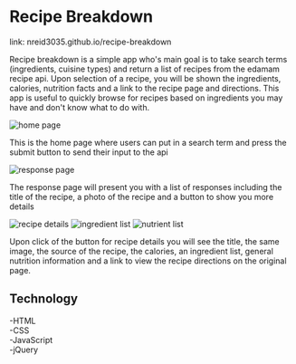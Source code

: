 # Recipe Breakdown

link: nreid3035.github.io/recipe-breakdown

Recipe breakdown is a simple app who's main goal is to take search terms (ingredients, cuisine types) and return a list of recipes from the edamam recipe api. Upon selection of a recipe, you will be shown the ingredients, calories, nutrition facts and a link to the recipe page and directions. This app is useful to quickly browse for recipes based on ingredients you may have and don't know what to do with.

![home page](./resources/home-page.jpg)

This is the home page where users can put in a search term and press the submit button to send their input to the api

![response page](./resources/recipe-list.jpg)

The response page will present you with a list of responses including the title of the recipe, a photo of the recipe and a button to show you more details

![recipe details](./resources/recipe-source.jpg)
![ingredient list](./resources/ingredient-list.jpg)
![nutrient list](./resources/nutrient-list.jpg)

Upon click of the button for recipe details you will see the title, the same image, the source of the recipe, the calories, an ingredient list, general nutrition information and a link to view the recipe directions on the original page.

## Technology

-HTML  
-CSS  
-JavaScript  
-jQuery  
